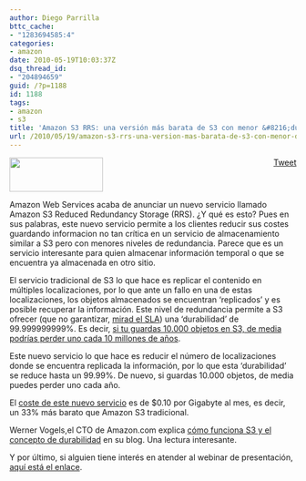 ```yaml
---
author: Diego Parrilla
bttc_cache:
- "1283694585:4"
categories:
- amazon
date: 2010-05-19T10:03:37Z
dsq_thread_id:
- "204894659"
guid: /?p=1188
id: 1188
tags:
- amazon
- s3
title: 'Amazon S3 RRS: una versión más barata de S3 con menor &#8216;durabilidad&#8217;'
url: /2010/05/19/amazon-s3-rrs-una-version-mas-barata-de-s3-con-menor-durabilidad/
---
```


<div style="float: right; margin-left: 10px;">
  <a href="https://twitter.com/share" class="twitter-share-button" data-via="nubeblog" data-hashtags="amazon,s3" data-count="vertical" data-url="/2010/05/19/amazon-s3-rrs-una-version-mas-barata-de-s3-con-menor-durabilidad/">Tweet</a>
</div>

[<img class="aligncenter size-full wp-image-121" title="logo_aws" src="/wp-content/uploads/logo_aws.gif" alt="" width="164" height="60" />](/wp-content/uploads/logo_aws.gif)

Amazon Web Services acaba de anunciar un nuevo servicio llamado Amazon S3 Reduced Redundancy Storage (RRS). ¿Y qué es esto? Pues en sus palabras, este nuevo servicio permite a los clientes reducir sus costes guardando informacion no tan crítica en un servicio de almacenamiento similar a S3 pero con menores niveles de redundancia. Parece que es un servicio interesante para quien almacenar información temporal o que se encuentra ya almacenada en otro sitio.

El servicio tradicional de S3 lo que hace es replicar el contenido en múltiples localizaciones, por lo que ante un fallo en una de estas localizaciones, los objetos almacenados se encuentran &#8216;replicados&#8217; y es posible recuperar la información. Este nivel de redundancia permite a S3 ofrecer (que no garantizar, [mirad el SLA](http://aws.amazon.com/s3-sla/)) una &#8216;durabilidad&#8217; de 99.999999999%. Es decir, [si tu guardas 10.000 objetos en S3, de media podrías perder uno cada 10 millones de años](http://aws.typepad.com/aws/2010/05/new-amazon-s3-reduced-redundancy-storage-rrs.html).

Este nuevo servicio lo que hace es reducir el número de localizaciones donde se encuentra replicada la información, por lo que esta &#8216;durabilidad&#8217; se reduce hasta un 99.99%. De nuevo, si guardas 10.000 objetos, de media puedes perder uno cada año.

El [coste de este nuevo servicio](http://aws.amazon.com/s3/#pricing) es de $0.10 por Gigabyte al mes, es decir, un 33% más barato que Amazon S3 tradicional.

Werner Vogels,el CTO de Amazon.com explica [cómo funciona S3 y el concepto de durabilidad](http://www.allthingsdistributed.com/2010/05/amazon_s3_reduced_redundancy_storage.html) en su blog. Una lectura interesante.

Y por último, si alguien tiene interés en atender al webinar de presentación, [aquí está el enlace](https://www2.gotomeeting.com/register/590572123).
